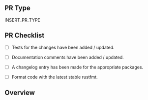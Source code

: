 <!-- Thanks for considering contributing actix! -->
<!-- Please fill out the following to make our reviews easy. -->

## PR Type
<!-- What kind of change does this PR make? -->
<!-- Bug Fix / Feature / Refactor / Code Style / Other -->
INSERT_PR_TYPE


## PR Checklist
<!-- Check your PR fulfills the following items. -->
<!-- For draft PRs check the boxes as you complete them. -->

- [ ] Tests for the changes have been added / updated.
- [ ] Documentation comments have been added / updated.
- [ ] A changelog entry has been made for the appropriate packages.
- [ ] Format code with the latest stable rustfmt.


## Overview
<!-- Describe the current and new behavior. -->
<!-- Emphasize any breaking changes. -->


<!-- If this PR fixes or closes an issue, reference it here. -->
<!-- Closes #000 -->
